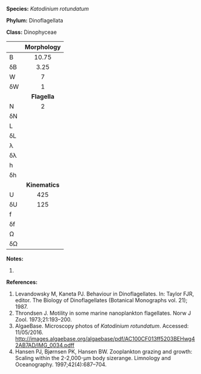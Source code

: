 **Species:** *Katodinium rotundatum*

**Phylum:** Dinoflagellata

**Class:** Dinophyceae

|    | **Morphology** |
|:-- | :------------: |
| B  | 10.75 |
| δB | 3.25 |
| W  | 7 |
| δW | 1 |
|    | **Flagella** |
| N  | 2 |
| δN |  |
| L  |  |
| δL |  |
| λ  |  |
| δλ |  |
| h  |  |
| δh |  |
|    | **Kinematics** |
| U  | 425 |
| δU | 125 |
| f  |  |
| δf |  |
| Ω  |  |
| δΩ |  |

**Notes:**

1.

**References:**

1. Levandowsky M, Kaneta PJ.  Behaviour in Dinoflagellates.  In: Taylor FJR, editor. The Biology of Dinoflagellates (Botanical Monographs vol. 21); 1987.
1. Throndsen J.  Motility in some marine nanoplankton flagellates.  Norw J Zool. 1973;21:193–200.
1. AlgaeBase. Microscopy photos of *Katodinium rotundatum*. Accessed:  11/05/2016. http://images.algaebase.org/algaebase/pdf/AC100CF013ff5203BEHwg42AB7AD/IMG_0034.pdff
1. Hansen PJ, Bjørnsen PK, Hansen BW.  Zooplankton grazing and growth:  Scaling within the 2-2,000-μm body sizerange.  Limnology and Oceanography. 1997;42(4):687–704.
